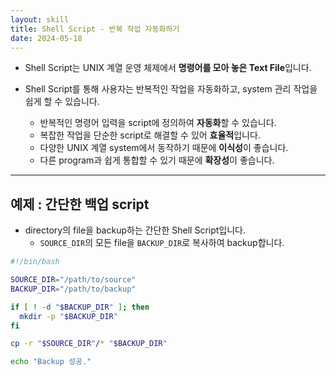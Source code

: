 ```yaml
---
layout: skill
title: Shell Script - 반복 작업 자동화하기
date: 2024-05-18
---
```




- Shell Script는 UNIX 계열 운영 체제에서 **명령어를 모아 놓은 Text File**입니다.

- Shell Script를 통해 사용자는 반복적인 작업을 자동화하고, system 관리 작업을 쉽게 할 수 있습니다.
    - 반복적인 명령어 입력을 script에 정의하여 **자동화**할 수 있습니다.
    - 복잡한 작업을 단순한 script로 해결할 수 있어 **효율적**입니다.
    - 다양한 UNIX 계열 system에서 동작하기 때문에 **이식성**이 좋습니다.
    - 다른 program과 쉽게 통합할 수 있기 때문에 **확장성**이 좋습니다.




---




## 예제 : 간단한 백업 script

- directory의 file을 backup하는 간단한 Shell Script입니다.
    - `SOURCE_DIR`의 모든 file을 `BACKUP_DIR`로 복사하여 backup합니다.

```sh
#!/bin/bash

SOURCE_DIR="/path/to/source"
BACKUP_DIR="/path/to/backup"

if [ ! -d "$BACKUP_DIR" ]; then
  mkdir -p "$BACKUP_DIR"
fi

cp -r "$SOURCE_DIR"/* "$BACKUP_DIR"

echo "Backup 성공."
```
